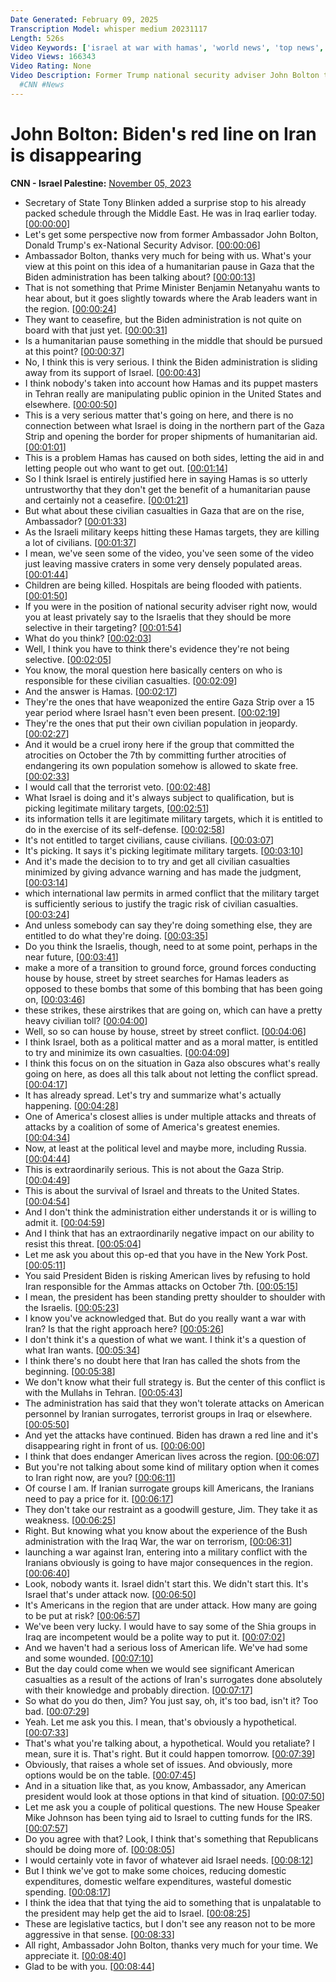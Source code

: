 ```yaml
---
Date Generated: February 09, 2025
Transcription Model: whisper medium 20231117
Length: 526s
Video Keywords: ['israel at war with hamas', 'world news', 'top news', 'politics news', 'john bolton', 'iran', 'president joe biden', 'jim acosta', 'cnn newsroom']
Video Views: 166343
Video Rating: None
Video Description: Former Trump national security adviser John Bolton tells CNN's Jim Acosta that President Joe Biden is risking American lives by refusing to hold Iran responsible for the Hamas attacks in Israel on October 7th.
  #CNN #News
---
```


# John Bolton: Biden's red line on Iran is disappearing
**CNN - Israel Palestine:** [November 05, 2023](https://www.youtube.com/watch?v=8IsuRY6leu4)
*  Secretary of State Tony Blinken added a surprise stop to his already packed schedule through the Middle East. He was in Iraq earlier today. [[00:00:00](https://www.youtube.com/watch?v=8IsuRY6leu4&t=0.0s)]
*  Let's get some perspective now from former Ambassador John Bolton, Donald Trump's ex-National Security Advisor. [[00:00:06](https://www.youtube.com/watch?v=8IsuRY6leu4&t=6.6000000000000005s)]
*  Ambassador Bolton, thanks very much for being with us. What's your view at this point on this idea of a humanitarian pause in Gaza that the Biden administration has been talking about? [[00:00:13](https://www.youtube.com/watch?v=8IsuRY6leu4&t=13.040000000000001s)]
*  That is not something that Prime Minister Benjamin Netanyahu wants to hear about, but it goes slightly towards where the Arab leaders want in the region. [[00:00:24](https://www.youtube.com/watch?v=8IsuRY6leu4&t=24.0s)]
*  They want to ceasefire, but the Biden administration is not quite on board with that just yet. [[00:00:31](https://www.youtube.com/watch?v=8IsuRY6leu4&t=31.560000000000002s)]
*  Is a humanitarian pause something in the middle that should be pursued at this point? [[00:00:37](https://www.youtube.com/watch?v=8IsuRY6leu4&t=37.4s)]
*  No, I think this is very serious. I think the Biden administration is sliding away from its support of Israel. [[00:00:43](https://www.youtube.com/watch?v=8IsuRY6leu4&t=43.480000000000004s)]
*  I think nobody's taken into account how Hamas and its puppet masters in Tehran really are manipulating public opinion in the United States and elsewhere. [[00:00:50](https://www.youtube.com/watch?v=8IsuRY6leu4&t=50.2s)]
*  This is a very serious matter that's going on here, and there is no connection between what Israel is doing in the northern part of the Gaza Strip and opening the border for proper shipments of humanitarian aid. [[00:01:01](https://www.youtube.com/watch?v=8IsuRY6leu4&t=61.32000000000001s)]
*  This is a problem Hamas has caused on both sides, letting the aid in and letting people out who want to get out. [[00:01:14](https://www.youtube.com/watch?v=8IsuRY6leu4&t=74.2s)]
*  So I think Israel is entirely justified here in saying Hamas is so utterly untrustworthy that they don't get the benefit of a humanitarian pause and certainly not a ceasefire. [[00:01:21](https://www.youtube.com/watch?v=8IsuRY6leu4&t=81.64s)]
*  But what about these civilian casualties in Gaza that are on the rise, Ambassador? [[00:01:33](https://www.youtube.com/watch?v=8IsuRY6leu4&t=93.16s)]
*  As the Israeli military keeps hitting these Hamas targets, they are killing a lot of civilians. [[00:01:37](https://www.youtube.com/watch?v=8IsuRY6leu4&t=97.12s)]
*  I mean, we've seen some of the video, you've seen some of the video just leaving massive craters in some very densely populated areas. [[00:01:44](https://www.youtube.com/watch?v=8IsuRY6leu4&t=104.0s)]
*  Children are being killed. Hospitals are being flooded with patients. [[00:01:50](https://www.youtube.com/watch?v=8IsuRY6leu4&t=110.52s)]
*  If you were in the position of national security adviser right now, would you at least privately say to the Israelis that they should be more selective in their targeting? [[00:01:54](https://www.youtube.com/watch?v=8IsuRY6leu4&t=114.84s)]
*  What do you think? [[00:02:03](https://www.youtube.com/watch?v=8IsuRY6leu4&t=123.12s)]
*  Well, I think you have to think there's evidence they're not being selective. [[00:02:05](https://www.youtube.com/watch?v=8IsuRY6leu4&t=125.24s)]
*  You know, the moral question here basically centers on who is responsible for these civilian casualties. [[00:02:09](https://www.youtube.com/watch?v=8IsuRY6leu4&t=129.51999999999998s)]
*  And the answer is Hamas. [[00:02:17](https://www.youtube.com/watch?v=8IsuRY6leu4&t=137.39999999999998s)]
*  They're the ones that have weaponized the entire Gaza Strip over a 15 year period where Israel hasn't even been present. [[00:02:19](https://www.youtube.com/watch?v=8IsuRY6leu4&t=139.67999999999998s)]
*  They're the ones that put their own civilian population in jeopardy. [[00:02:27](https://www.youtube.com/watch?v=8IsuRY6leu4&t=147.72s)]
*  And it would be a cruel irony here if the group that committed the atrocities on October the 7th by committing further atrocities of endangering its own population somehow is allowed to skate free. [[00:02:33](https://www.youtube.com/watch?v=8IsuRY6leu4&t=153.44s)]
*  I would call that the terrorist veto. [[00:02:48](https://www.youtube.com/watch?v=8IsuRY6leu4&t=168.24s)]
*  What Israel is doing and it's always subject to qualification, but is picking legitimate military targets, [[00:02:51](https://www.youtube.com/watch?v=8IsuRY6leu4&t=171.20000000000002s)]
*  its information tells it are legitimate military targets, which it is entitled to do in the exercise of its self-defense. [[00:02:58](https://www.youtube.com/watch?v=8IsuRY6leu4&t=178.92000000000002s)]
*  It's not entitled to target civilians, cause civilians. [[00:03:07](https://www.youtube.com/watch?v=8IsuRY6leu4&t=187.04000000000002s)]
*  It's picking. It says it's picking legitimate military targets. [[00:03:10](https://www.youtube.com/watch?v=8IsuRY6leu4&t=190.52s)]
*  And it's made the decision to to try and get all civilian casualties minimized by giving advance warning and has made the judgment, [[00:03:14](https://www.youtube.com/watch?v=8IsuRY6leu4&t=194.32s)]
*  which international law permits in armed conflict that the military target is sufficiently serious to justify the tragic risk of civilian casualties. [[00:03:24](https://www.youtube.com/watch?v=8IsuRY6leu4&t=204.08s)]
*  And unless somebody can say they're doing something else, they are entitled to do what they're doing. [[00:03:35](https://www.youtube.com/watch?v=8IsuRY6leu4&t=215.44s)]
*  Do you think the Israelis, though, need to at some point, perhaps in the near future, [[00:03:41](https://www.youtube.com/watch?v=8IsuRY6leu4&t=221.36s)]
*  make a more of a transition to ground force, ground forces conducting house by house, street by street searches for Hamas leaders as opposed to these bombs that some of this bombing that has been going on, [[00:03:46](https://www.youtube.com/watch?v=8IsuRY6leu4&t=226.23999999999998s)]
*  these strikes, these airstrikes that are going on, which can have a pretty heavy civilian toll? [[00:04:00](https://www.youtube.com/watch?v=8IsuRY6leu4&t=240.23999999999998s)]
*  Well, so so can house by house, street by street conflict. [[00:04:06](https://www.youtube.com/watch?v=8IsuRY6leu4&t=246.23999999999998s)]
*  I think Israel, both as a political matter and as a moral matter, is entitled to try and minimize its own casualties. [[00:04:09](https://www.youtube.com/watch?v=8IsuRY6leu4&t=249.72s)]
*  I think this focus on on the situation in Gaza also obscures what's really going on here, as does all this talk about not letting the conflict spread. [[00:04:17](https://www.youtube.com/watch?v=8IsuRY6leu4&t=257.52s)]
*  It has already spread. Let's try and summarize what's actually happening. [[00:04:28](https://www.youtube.com/watch?v=8IsuRY6leu4&t=268.24s)]
*  One of America's closest allies is under multiple attacks and threats of attacks by a coalition of some of America's greatest enemies. [[00:04:34](https://www.youtube.com/watch?v=8IsuRY6leu4&t=274.08000000000004s)]
*  Now, at least at the political level and maybe more, including Russia. [[00:04:44](https://www.youtube.com/watch?v=8IsuRY6leu4&t=284.96000000000004s)]
*  This is extraordinarily serious. This is not about the Gaza Strip. [[00:04:49](https://www.youtube.com/watch?v=8IsuRY6leu4&t=289.40000000000003s)]
*  This is about the survival of Israel and threats to the United States. [[00:04:54](https://www.youtube.com/watch?v=8IsuRY6leu4&t=294.36s)]
*  And I don't think the administration either understands it or is willing to admit it. [[00:04:59](https://www.youtube.com/watch?v=8IsuRY6leu4&t=299.04s)]
*  And I think that has an extraordinarily negative impact on our ability to resist this threat. [[00:05:04](https://www.youtube.com/watch?v=8IsuRY6leu4&t=304.44s)]
*  Let me ask you about this op-ed that you have in the New York Post. [[00:05:11](https://www.youtube.com/watch?v=8IsuRY6leu4&t=311.28000000000003s)]
*  You said President Biden is risking American lives by refusing to hold Iran responsible for the Ammas attacks on October 7th. [[00:05:15](https://www.youtube.com/watch?v=8IsuRY6leu4&t=315.40000000000003s)]
*  I mean, the president has been standing pretty shoulder to shoulder with the Israelis. [[00:05:23](https://www.youtube.com/watch?v=8IsuRY6leu4&t=323.56s)]
*  I know you've acknowledged that. But do you really want a war with Iran? Is that the right approach here? [[00:05:26](https://www.youtube.com/watch?v=8IsuRY6leu4&t=326.88s)]
*  I don't think it's a question of what we want. I think it's a question of what Iran wants. [[00:05:34](https://www.youtube.com/watch?v=8IsuRY6leu4&t=334.52s)]
*  I think there's no doubt here that Iran has called the shots from the beginning. [[00:05:38](https://www.youtube.com/watch?v=8IsuRY6leu4&t=338.32s)]
*  We don't know what their full strategy is. But the center of this conflict is with the Mullahs in Tehran. [[00:05:43](https://www.youtube.com/watch?v=8IsuRY6leu4&t=343.12s)]
*  The administration has said that they won't tolerate attacks on American personnel by Iranian surrogates, terrorist groups in Iraq or elsewhere. [[00:05:50](https://www.youtube.com/watch?v=8IsuRY6leu4&t=350.76s)]
*  And yet the attacks have continued. Biden has drawn a red line and it's disappearing right in front of us. [[00:06:00](https://www.youtube.com/watch?v=8IsuRY6leu4&t=360.2s)]
*  I think that does endanger American lives across the region. [[00:06:07](https://www.youtube.com/watch?v=8IsuRY6leu4&t=367.32s)]
*  But you're not talking about some kind of military option when it comes to Iran right now, are you? [[00:06:11](https://www.youtube.com/watch?v=8IsuRY6leu4&t=371.48s)]
*  Of course I am. If Iranian surrogate groups kill Americans, the Iranians need to pay a price for it. [[00:06:17](https://www.youtube.com/watch?v=8IsuRY6leu4&t=377.88s)]
*  They don't take our restraint as a goodwill gesture, Jim. They take it as weakness. [[00:06:25](https://www.youtube.com/watch?v=8IsuRY6leu4&t=385.0s)]
*  Right. But knowing what you know about the experience of the Bush administration with the Iraq War, the war on terrorism, [[00:06:31](https://www.youtube.com/watch?v=8IsuRY6leu4&t=391.96s)]
*  launching a war against Iran, entering into a military conflict with the Iranians obviously is going to have major consequences in the region. [[00:06:40](https://www.youtube.com/watch?v=8IsuRY6leu4&t=400.64s)]
*  Look, nobody wants it. Israel didn't start this. We didn't start this. It's Israel that's under attack now. [[00:06:50](https://www.youtube.com/watch?v=8IsuRY6leu4&t=410.28s)]
*  It's Americans in the region that are under attack. How many are going to be put at risk? [[00:06:57](https://www.youtube.com/watch?v=8IsuRY6leu4&t=417.28s)]
*  We've been very lucky. I would have to say some of the Shia groups in Iraq are incompetent would be a polite way to put it. [[00:07:02](https://www.youtube.com/watch?v=8IsuRY6leu4&t=422.28s)]
*  And we haven't had a serious loss of American life. We've had some and some wounded. [[00:07:10](https://www.youtube.com/watch?v=8IsuRY6leu4&t=430.48s)]
*  But the day could come when we would see significant American casualties as a result of the actions of Iran's surrogates done absolutely with their knowledge and probably direction. [[00:07:17](https://www.youtube.com/watch?v=8IsuRY6leu4&t=437.04s)]
*  So what do you do then, Jim? You just say, oh, it's too bad, isn't it? Too bad. [[00:07:29](https://www.youtube.com/watch?v=8IsuRY6leu4&t=449.36s)]
*  Yeah. Let me ask you this. I mean, that's obviously a hypothetical. [[00:07:33](https://www.youtube.com/watch?v=8IsuRY6leu4&t=453.92s)]
*  That's what you're talking about, a hypothetical. Would you retaliate? I mean, sure it is. That's right. But it could happen tomorrow. [[00:07:39](https://www.youtube.com/watch?v=8IsuRY6leu4&t=459.6s)]
*  Obviously, that raises a whole set of issues. And obviously, more options would be on the table. [[00:07:45](https://www.youtube.com/watch?v=8IsuRY6leu4&t=465.40000000000003s)]
*  And in a situation like that, as you know, Ambassador, any American president would look at those options in that kind of situation. [[00:07:50](https://www.youtube.com/watch?v=8IsuRY6leu4&t=470.32000000000005s)]
*  Let me ask you a couple of political questions. The new House Speaker Mike Johnson has been tying aid to Israel to cutting funds for the IRS. [[00:07:57](https://www.youtube.com/watch?v=8IsuRY6leu4&t=477.48s)]
*  Do you agree with that? Look, I think that's something that Republicans should be doing more of. [[00:08:05](https://www.youtube.com/watch?v=8IsuRY6leu4&t=485.32s)]
*  I would certainly vote in favor of whatever aid Israel needs. [[00:08:12](https://www.youtube.com/watch?v=8IsuRY6leu4&t=492.32s)]
*  But I think we've got to make some choices, reducing domestic expenditures, domestic welfare expenditures, wasteful domestic spending. [[00:08:17](https://www.youtube.com/watch?v=8IsuRY6leu4&t=497.04s)]
*  I think the idea that that tying the aid to something that is unpalatable to the president may help get the aid to Israel. [[00:08:25](https://www.youtube.com/watch?v=8IsuRY6leu4&t=505.64s)]
*  These are legislative tactics, but I don't see any reason not to be more aggressive in that sense. [[00:08:33](https://www.youtube.com/watch?v=8IsuRY6leu4&t=513.88s)]
*  All right, Ambassador John Bolton, thanks very much for your time. We appreciate it. [[00:08:40](https://www.youtube.com/watch?v=8IsuRY6leu4&t=520.4399999999999s)]
*  Glad to be with you. [[00:08:44](https://www.youtube.com/watch?v=8IsuRY6leu4&t=524.64s)]
